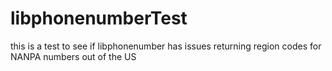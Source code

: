 # libphonenumberTest
this is a test to see if libphonenumber has issues returning region codes for NANPA numbers out of the US
